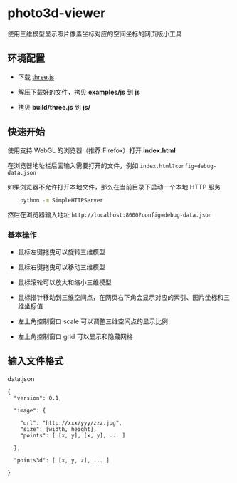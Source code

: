 # photo3d-viewer

使用三维模型显示照片像素坐标对应的空间坐标的网页版小工具

## 环境配置

* 下载 [three.js](https://github.com/mrdoob/three.js/releases)

* 解压下载好的文件，拷贝 **examples/js** 到 **js**

* 拷贝 **build/three.js** 到 **js/**

## 快速开始

使用支持 WebGL 的浏览器（推荐 Firefox）打开 **index.html**

在浏览器地址栏后面输入需要打开的文件，例如 `index.html?config=debug-data.json`

如果浏览器不允许打开本地文件，那么在当前目录下启动一个本地 HTTP 服务

```bash
    python -m SimpleHTTPServer
```

然后在浏览器输入地址 `http://localhost:8000?config=debug-data.json`

### 基本操作

* 鼠标左键拖曳可以旋转三维模型
* 鼠标右键拖曳可以移动三维模型
* 鼠标滚轮可以放大和缩小三维模型

* 鼠标指针移动到三维空间点，在网页右下角会显示对应的索引、图片坐标和三维坐标值

* 左上角控制窗口 scale 可以调整三维空间点的显示比例
* 左上角控制窗口 grid 可以显示和隐藏网格

## 输入文件格式

data.json

```
{
  "version": 0.1,

  "image": {

    "url": "http://xxx/yyy/zzz.jpg",
    "size": [width, height],
    "points": [ [x, y], [x, y], ... ]

  },

  "points3d": [ [x, y, z], ... ]

}
```
